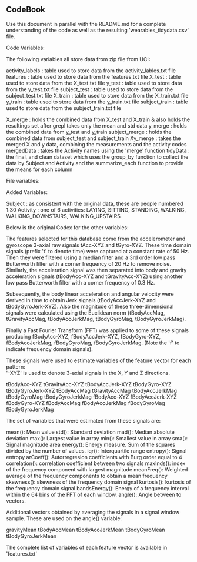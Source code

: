 ## CodeBook

Use this document in parallel with the README.md for a complete understanding of 
the code as well as the resulting 'wearables_tidydata.csv' file.

Code Variables:
    
The following variables all store data from zip file from UCI:
    
activity_labels : table used to store data from the activity_lables.txt file
features : table used to store data from the features.txt file
X_test : table used to store data from the X_test.txt file
y_test  : table used to store data from the y_test.txt file
subject_test : table used to store data from the subject_test.txt file
X_train : table used to store data from the X_train.txt file
y_train : table used to store data from the y_train.txt file
subject_train : table used to store data from the subject_train.txt file

X_merge : holds the combined data from X_test and X_train & also holds the 
    resultings set after grepl takes only the mean and std data
y_merge : holds the combined data from y_test and y_train
subject_merge : holds the combined data from subject_test and subject_train
Xy_merge : takes the merged X and y data, combining the measurements and the 
    activity codes
mergedData : takes the Activity names using the 'merge' function
tidyData : the final, and clean dataset which uses the group_by function to 
    collect the data by Subject and Activity and the summarize_each function 
    to provide the means for each column

File variables:
    
Added Variables:

Subject : as consistent with the original data, these are people numbered 1:30
Activity : one of 6 activities: LAYING, SITTING, STANDING, WALKING,  
    WALKING_DOWNSTAIRS, WALKING_UPSTAIRS

Below is the original Codex for the other variables:
    
The features selected for this database come from the accelerometer and gyroscope 3-axial raw signals tAcc-XYZ and tGyro-XYZ. These time domain signals (prefix 't' to denote time) were captured at a constant rate of 50 Hz. Then they were filtered using a median filter and a 3rd order low pass Butterworth filter with a corner frequency of 20 Hz to remove noise. Similarly, the acceleration signal was then separated into body and gravity acceleration signals (tBodyAcc-XYZ and tGravityAcc-XYZ) using another low pass Butterworth filter with a corner frequency of 0.3 Hz. 

Subsequently, the body linear acceleration and angular velocity were derived in time to obtain Jerk signals (tBodyAccJerk-XYZ and tBodyGyroJerk-XYZ). Also the magnitude of these three-dimensional signals were calculated using the Euclidean norm (tBodyAccMag, tGravityAccMag, tBodyAccJerkMag, tBodyGyroMag, tBodyGyroJerkMag). 

Finally a Fast Fourier Transform (FFT) was applied to some of these signals producing fBodyAcc-XYZ, fBodyAccJerk-XYZ, fBodyGyro-XYZ, fBodyAccJerkMag, fBodyGyroMag, fBodyGyroJerkMag. (Note the 'f' to indicate frequency domain signals). 

These signals were used to estimate variables of the feature vector for each pattern:  
'-XYZ' is used to denote 3-axial signals in the X, Y and Z directions.

tBodyAcc-XYZ
tGravityAcc-XYZ
tBodyAccJerk-XYZ
tBodyGyro-XYZ
tBodyGyroJerk-XYZ
tBodyAccMag
tGravityAccMag
tBodyAccJerkMag
tBodyGyroMag
tBodyGyroJerkMag
fBodyAcc-XYZ
fBodyAccJerk-XYZ
fBodyGyro-XYZ
fBodyAccMag
fBodyAccJerkMag
fBodyGyroMag
fBodyGyroJerkMag

The set of variables that were estimated from these signals are: 

mean(): Mean value
std(): Standard deviation
mad(): Median absolute deviation 
max(): Largest value in array
min(): Smallest value in array
sma(): Signal magnitude area
energy(): Energy measure. Sum of the squares divided by the number of values. 
iqr(): Interquartile range 
entropy(): Signal entropy
arCoeff(): Autorregresion coefficients with Burg order equal to 4
correlation(): correlation coefficient between two signals
maxInds(): index of the frequency component with largest magnitude
meanFreq(): Weighted average of the frequency components to obtain a mean frequency
skewness(): skewness of the frequency domain signal 
kurtosis(): kurtosis of the frequency domain signal 
bandsEnergy(): Energy of a frequency interval within the 64 bins of the FFT of each window.
angle(): Angle between to vectors.

Additional vectors obtained by averaging the signals in a signal window sample. These are used on the angle() variable:

gravityMean
tBodyAccMean
tBodyAccJerkMean
tBodyGyroMean
tBodyGyroJerkMean

The complete list of variables of each feature vector is available in 'features.txt'

